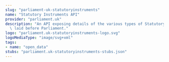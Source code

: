 ```yaml
---
slug: "parliament-uk-statutoryinstruments"
name: "Statutory Instruments API"
provider: "parliament.uk"
description: "An API exposing details of the various types of Statutory Instruments\
  \ laid before Parliament."
logo: "parliament.uk-statutoryinstruments-logo.svg"
logoMediaType: "image/svg+xml"
tags:
- name: "open_data"
stubs: "parliament.uk-statutoryinstruments-stubs.json"
---
```

